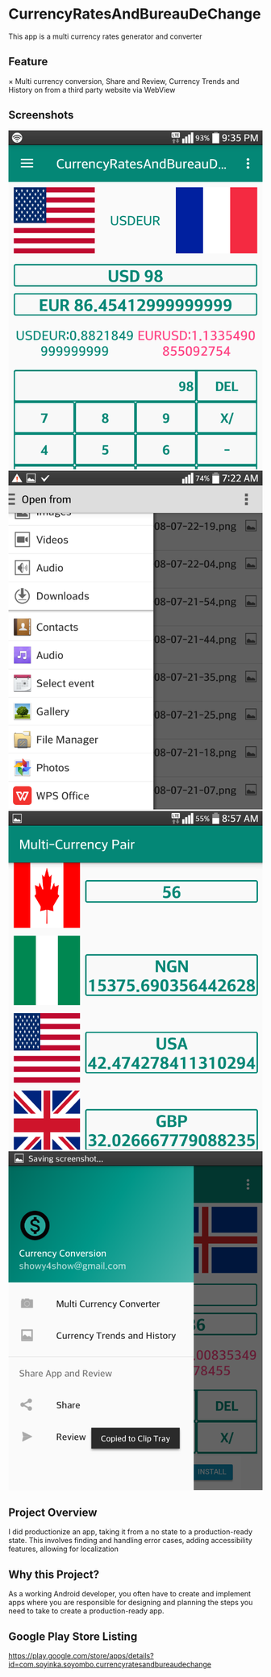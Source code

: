 # CurrencyRatesAndBureauDeChange
This app is a multi currency rates generator and converter

## Feature
× Multi currency conversion, Share and Review, Currency Trends and History on from a third party website via WebView

## Screenshots
![Phone](https://github.com/ShowYoungg/CurrencyRatesAndBureauDeChange/blob/master/Screenshot_2019-02-24-21-36-00.png)
![Screen](https://github.com/ShowYoungg/CurrencyRatesAndBureauDeChange/blob/master/Screenshot_2019-02-08-07-22-49.png)
![Screen](https://github.com/ShowYoungg/CurrencyRatesAndBureauDeChange/blob/master/Screenshot_2019-02-27-08-57-59.png)
![Screen](https://github.com/ShowYoungg/CurrencyRatesAndBureauDeChange/blob/master/Screenshot_2019-02-27-08-57-21.png)

## Project Overview
I did productionize an app, taking it from a no state to a production-ready state. This involves finding and handling error cases, adding accessibility features, allowing for localization

## Why this Project?
As a working Android developer, you often have to create and implement apps where you are responsible for designing and planning the steps you need to take to create a production-ready app.

## Google Play Store Listing
https://play.google.com/store/apps/details?id=com.soyinka.soyombo.currencyratesandbureaudechange

